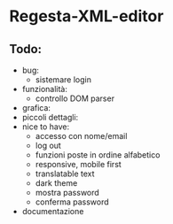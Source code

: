# Regesta-XML-editor

## Todo:

- bug:
  - sistemare login
- funzionalità:
  - controllo DOM parser
- grafica:
- piccoli dettagli:
- nice to have:
  - accesso con nome/email
  - log out
  - funzioni poste in ordine alfabetico
  - responsive, mobile first
  - translatable text
  - dark theme
  - mostra password
  - conferma password
- documentazione
